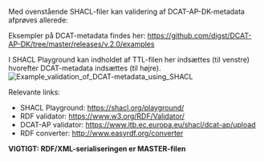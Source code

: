 

Med ovenstående SHACL-filer kan validering af DCAT-AP-DK-metadata afprøves allerede:

Eksempler på DCAT-metadata findes her: https://github.com/digst/DCAT-AP-DK/tree/master/releases/v.2.0/examples

I SHACL Playground kan indholdet af TTL-filen her indsættes (til venstre) hvorefter DCAT-metadata indsættes (til højre).
![Example_validation_of_DCAT-metadata_using_SHACL](https://github.com/digst/DCAT-AP-DK/blob/master/releases/v.2.0/validation/Example_validation_of_DCAT-metadata_using_SHACL.PNG")

Relevante links:

* SHACL Playground: https://shacl.org/playground/
* RDF validator: https://www.w3.org/RDF/Validator/
* DCAT-AP validator: https://www.itb.ec.europa.eu/shacl/dcat-ap/upload
* RDF converter: http://www.easyrdf.org/converter

**VIGTIGT: RDF/XML-serialiseringen er MASTER-filen**
